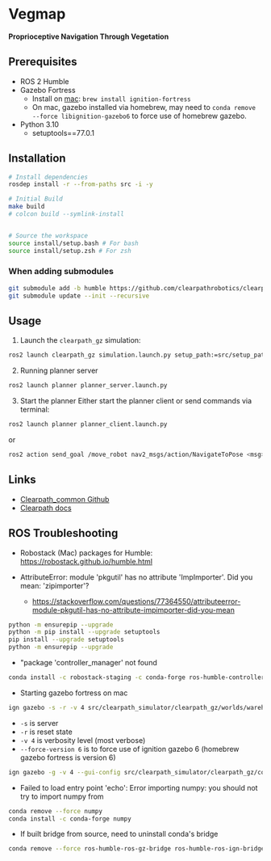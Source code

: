 # Vegmap

**Proprioceptive Navigation Through Vegetation**

## Prerequisites

- ROS 2 Humble
- Gazebo Fortress
  - Install on [mac](https://gazebosim.org/docs/fortress/install_osx/): `brew install ignition-fortress`
  - On mac, gazebo installed via homebrew, may need to `conda remove --force libignition-gazebo6` to force use of homebrew gazebo.
- Python 3.10
  - setuptools==77.0.1

## Installation

```bash
# Install dependencies
rosdep install -r --from-paths src -i -y

# Initial Build
make build
# colcon build --symlink-install


# Source the workspace
source install/setup.bash # For bash
source install/setup.zsh # For zsh
```

### When adding submodules

```bash
git submodule add -b humble https://github.com/clearpathrobotics/clearpath_common.git
git submodule update --init --recursive
```

## Usage

1. Launch the `clearpath_gz` simulation:

```bash
ros2 launch clearpath_gz simulation.launch.py setup_path:=src/setup_path
```

2. Running planner server

```bash
ros2 launch planner planner_server.launch.py
```

3. Start the planner
   Either start the planner client or send commands via terminal:

```bash
ros2 launch planner planner_client.launch.py
```

or

```bash
ros2 action send_goal /move_robot nav2_msgs/action/NavigateToPose <msg>
```

## Links

- [Clearpath_common Github](https://github.com/clearpathrobotics/clearpath_common/tree/humble)
- [Clearpath docs](https://docs.clearpathrobotics.com/docs/ros/)

## ROS Troubleshooting

- Robostack (Mac) packages for Humble: https://robostack.github.io/humble.html

- AttributeError: module 'pkgutil' has no attribute 'ImpImporter'. Did you mean: 'zipimporter'?
  - https://stackoverflow.com/questions/77364550/attributeerror-module-pkgutil-has-no-attribute-impimporter-did-you-mean

```bash
python -m ensurepip --upgrade
python -m pip install --upgrade setuptools
pip install --upgrade setuptools
python -m ensurepip --upgrade
```

- "package 'controller_manager' not found

```bash
conda install -c robostack-staging -c conda-forge ros-humble-controller-manager ros-humble-controller-interface ros-humble-controller-manager-msgs
```

- Starting gazebo fortress on mac

```bash
ign gazebo -s -r -v 4 src/clearpath_simulator/clearpath_gz/worlds/warehouse.sdf
```

- `-s` is server
- `-r` is reset state
- `-v 4` is verbosity level (most verbose)
- `--force-version 6` is to force use of ignition gazebo 6 (homebrew gazebo fortress is version 6)

```bash
ign gazebo -g -v 4 --gui-config src/clearpath_simulator/clearpath_gz/config/gui.config
```

- Failed to load entry point 'echo': Error importing numpy: you should not try to import numpy from

```bash
conda remove --force numpy
conda install -c conda-forge numpy
```

- If built bridge from source, need to uninstall conda's bridge

```bash
conda remove --force ros-humble-ros-gz-bridge ros-humble-ros-ign-bridge ros-humble-cv-bridge
```
